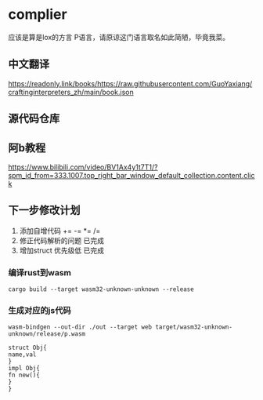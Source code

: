 # complier
应该是算是lox的方言
P语言，请原谅这门语言取名如此简陋，毕竟我菜。
## 中文翻译
https://readonly.link/books/https://raw.githubusercontent.com/GuoYaxiang/craftinginterpreters_zh/main/book.json
## 源代码仓库

## 阿b教程
https://www.bilibili.com/video/BV1Ax4y1t7T1/?spm_id_from=333.1007.top_right_bar_window_default_collection.content.click
## 下一步修改计划
1. 添加自增代码 += -= *= /=
2. 修正代码解析的问题 已完成
3. 增加struct 优先级低 已完成
### 编译rust到wasm
`cargo build --target wasm32-unknown-unknown --release`
### 生成对应的js代码
`wasm-bindgen --out-dir ./out --target web target/wasm32-unknown-unknown/release/p.wasm`
```
struct Obj{
name,val
}
impl Obj{
fn new(){
}
}
```